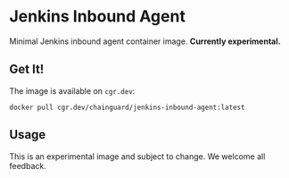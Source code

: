# Jenkins Inbound Agent

Minimal Jenkins inbound agent container image. **Currently experimental.**

## Get It!

The image is available on `cgr.dev`:

```
docker pull cgr.dev/chainguard/jenkins-inbound-agent:latest
```

## Usage

This is an experimental image and subject to change.  We welcome all feedback.
